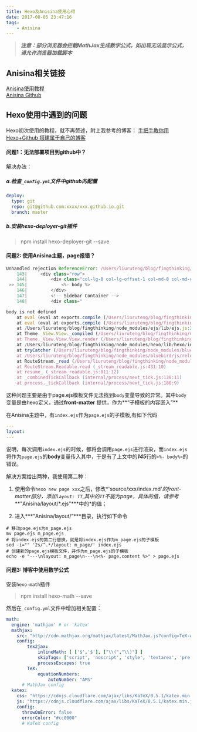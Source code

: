 ```yaml
---
title: Hexo及Anisina使用心得
date: 2017-08-05 23:47:16
tags:
	- Anisina
---
```

> ***注意：部分浏览器会拦截MathJax生成数学公式，如出现无法显示公式，请允许浏览器加载脚本***

## Anisina相关链接
[Anisina使用教程](http://haojen.github.io/2017/05/09/Anisina-%E4%B8%AD%E6%96%87%E4%BD%BF%E7%94%A8%E6%95%99%E7%A8%8B/)  
[Anisina Github](https://github.com/Haojen/hexo-theme-Anisina)

## Hexo使用中遇到的问题
Hexo初次使用的教程，就不再赘述，附上我参考的博客：
[手把手教你用Hexo+Github 搭建属于自己的博客](http://blog.csdn.net/gdutxiaoxu/article/details/53576018)

#### 问题1：无法部署项目到github中？  
解决办法：   

##### a.检查`_config.yml`文件中github的配置

```yml
deploy:
  type: git
  repo: git@github.com:xxxx/xxx.github.io.git
  branch: master
```
##### b.安装hexo-deployer-git插件  
> npm install hexo-deployer-git --save

#### 问题2: 使用Anisina主题，page报错？

```javascript
Unhandled rejection ReferenceError: /Users/liuruteng/blog/fingthinking/themes/Anisina/layout/page.ejs:145
    143|     <div class="row">
    144|         <div class="col-lg-8 col-lg-offset-1 col-md-8 col-md-offset-1 col-sm-12 col-xs-12 post-container">
 >> 145|             <%- body %>
    146|         </div>
    147|         <!-- Sidebar Container -->
    148|         <div class="

body is not defined
    at eval (eval at exports.compile (/Users/liuruteng/blog/fingthinking/node_modules/ejs/lib/ejs.js:242:14), <anonymous>:30:4567)
    at eval (eval at exports.compile (/Users/liuruteng/blog/fingthinking/node_modules/ejs/lib/ejs.js:242:14), <anonymous>:30:12223)
    at /Users/liuruteng/blog/fingthinking/node_modules/ejs/lib/ejs.js:255:15
    at Theme._View.View._compiled (/Users/liuruteng/blog/fingthinking/node_modules/hexo/lib/theme/view.js:127:30)
    at Theme._View.View.View.render (/Users/liuruteng/blog/fingthinking/node_modules/hexo/lib/theme/view.js:29:15)
    at /Users/liuruteng/blog/fingthinking/node_modules/hexo/lib/hexo/index.js:390:25
    at tryCatcher (/Users/liuruteng/blog/fingthinking/node_modules/bluebird/js/release/util.js:16:23)
    at /Users/liuruteng/blog/fingthinking/node_modules/bluebird/js/release/method.js:15:34
    at RouteStream._read (/Users/liuruteng/blog/fingthinking/node_modules/hexo/lib/hexo/router.js:134:3)
    at RouteStream.Readable.read (_stream_readable.js:431:10)
    at resume_ (_stream_readable.js:811:12)
    at _combinedTickCallback (internal/process/next_tick.js:138:11)
    at process._tickCallback (internal/process/next_tick.js:180:9)
```
这种问题主要是由于page.ejs模板文件无法找到`body`变量导致的异常。其中`body`变量是由hexo定义，通过**front-matter**
提供，作为**“子模板的内容嵌入”**

在Anisina主题中，有`index.ejs`作为`page.ejs`的子模板,有如下代码

```yml index.ejs
---
layout: 
---
```
说明，每次调用`index.ejs`的时候，都将会调用`page.ejs`进行渲染，而`index.ejs`将作为`page.ejs`的**body**变量传入其中，于是有了上文中的***145***行的`<%- body%>`的错误。

解决方案给出两种，我使用第二种：  

1. 使用命令`hexo new page xxx`之后，修改*'source/xxx/index.md'*的front-matter部分，添加`layout: TT`,其中的`TT`不能为page，具体的值，请参考***"Anisina/layout/\*.ejs"***中的\*的值；

2. 进入***"Anisina/layout/”***目录，执行如下命令

```shell
# 移动page.ejs为m_page.ejs
mv page.ejs m_page.ejs  
# 将index.ejs的第二行替换，就是将index.ejs作为m_page.ejs的子模板
sed -i="" '2s/^.*/layout: m_page/' index.ejs 
# 创建新的page.ejs模板文件，并作为m_page.ejs的子模板
echo -e "---\nlayout: m_page\n---\n<%- page.content %>" > page.ejs 
```

#### 问题3: 博客中使用数学公式
安装`hexo-math`插件
> npm install hexo-math --save

然后在`_config.yml`文件中增加相关配置：

```yml
math:
  engine: 'mathjax' # or 'katex'
  mathjax:
    src: "http://cdn.mathjax.org/mathjax/latest/MathJax.js?config=TeX-AMS-MML_HTMLorMML"
    config:
        tex2jax:
            inlineMath: [ ['$','$'], ["\\(","\\)"] ]
            skipTags: ['script', 'noscript', 'style', 'textarea', 'pre', 'code']
            processEscapes: true
        TeX:
            equationNumbers:
                autoNumber: "AMS"
      # MathJax config
  katex:
    css: "https://cdnjs.cloudflare.com/ajax/libs/KaTeX/0.5.1/katex.min.css"
    js: "https://cdnjs.cloudflare.com/ajax/libs/KaTeX/0.5.1/katex.min.js" # not used
    config:
      throwOnError: false
      errorColor: "#cc0000"
      # KaTeX config
```